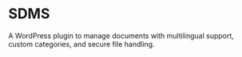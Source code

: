 # SDMS
A WordPress plugin to manage documents with multilingual support, custom categories, and secure file handling.
